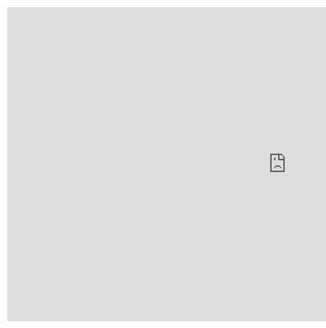<iframe width="1280" height="720" src="https://www.youtube.com/embed/mgMpO7FlJO8" title="Video Laravel" frameborder="0" allow="accelerometer; autoplay; clipboard-write; encrypted-media; gyroscope; picture-in-picture; web-share" referrerpolicy="strict-origin-when-cross-origin" allowfullscreen></iframe>
